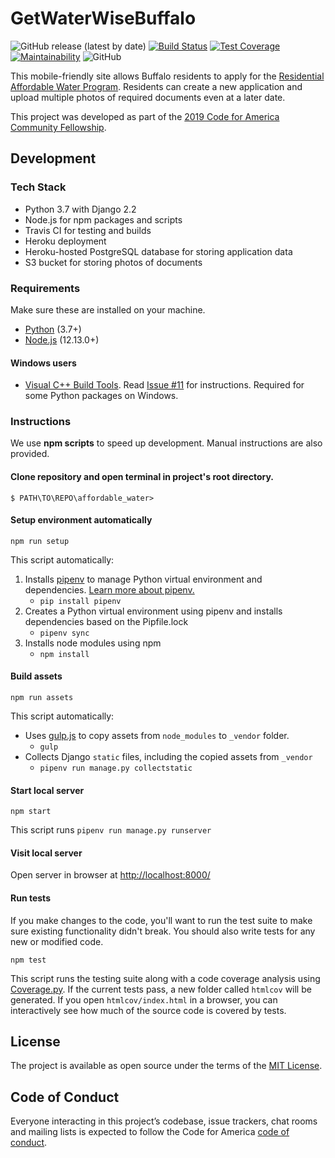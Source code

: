 # GetWaterWiseBuffalo
![GitHub release (latest by date)](https://img.shields.io/github/v/release/CodeForBuffalo/affordable_water)
[![Build Status](https://travis-ci.com/CodeForBuffalo/affordable_water.svg?branch=master)](https://travis-ci.com/CodeForBuffalo/affordable_water)
[![Test Coverage](https://api.codeclimate.com/v1/badges/e457078d0f01d9468495/test_coverage)](https://codeclimate.com/github/CodeForBuffalo/affordable_water/test_coverage)
[![Maintainability](https://api.codeclimate.com/v1/badges/e457078d0f01d9468495/maintainability)](https://codeclimate.com/github/CodeForBuffalo/affordable_water/maintainability)
![GitHub](https://img.shields.io/github/license/CodeForBuffalo/affordable_water)

This mobile-friendly site allows Buffalo residents to apply for the [Residential Affordable Water Program](https://buffalowater.org/wp-content/uploads/2019/03/ResidentialAffordabilityProgram.pdf). Residents can create a new application and upload multiple photos of required documents even at a later date.

This project was developed as part of the [2019 Code for America Community Fellowship](https://www.codeforamerica.org/programs/fellowship/meet-the-fellows).

## Development

### Tech Stack
- Python 3.7 with Django 2.2
- Node.js for npm packages and scripts
- Travis CI for testing and builds
- Heroku deployment
- Heroku-hosted PostgreSQL database for storing application data
- S3 bucket for storing photos of documents

### Requirements
Make sure these are installed on your machine.
- [Python](https://www.python.org/downloads/release/python-374/) (3.7+)
- [Node.js](https://nodejs.org/en/) (12.13.0+)

#### Windows users
- [Visual C++ Build Tools](https://visualstudio.microsoft.com/thank-you-downloading-visual-studio/?sku=BuildTools&rel=16). Read [Issue #11](https://github.com/CodeForBuffalo/affordable_water/issues/11) for instructions. Required for some Python packages on Windows.

### Instructions
We use **npm scripts** to speed up development. Manual instructions are also provided.

#### Clone repository and open terminal in project's root directory.
```
$ PATH\TO\REPO\affordable_water>
```

#### Setup environment automatically
```
npm run setup
```
This script automatically:
1. Installs [pipenv](https://github.com/pypa/pipenv) to manage Python virtual environment and dependencies. [Learn more about pipenv.](https://realpython.com/pipenv-guide/)
    - `pip install pipenv`
2. Creates a Python virtual environment using pipenv and installs dependencies based on the Pipfile.lock
    - `pipenv sync` 
3. Installs node modules using npm
    - `npm install`

#### Build assets
```
npm run assets
```
This script automatically:
- Uses [gulp.js](https://gulpjs.com/) to copy assets from `node_modules` to `_vendor` folder.
    - `gulp`
- Collects Django `static` files, including the copied assets from `_vendor`
    - `pipenv run manage.py collectstatic`

#### Start local server
```
npm start
```
This script runs `pipenv run manage.py runserver`

#### Visit local server
Open server in browser at [http://localhost:8000/](http://localhost:8000/)

#### Run tests
If you make changes to the code, you'll want to run the test suite to make sure existing functionality didn't break. You should also write tests for any new or modified code.
```
npm test
```
This script runs the testing suite along with a code coverage analysis using [Coverage.py](https://coverage.readthedocs.io/en/stable/). If the current tests pass, a new folder called `htmlcov` will be generated. If you open `htmlcov/index.html` in a browser, you can interactively see how much of the source code is covered by tests.

## License

The project is available as open source under the terms of the [MIT License](https://opensource.org/licenses/MIT).

## Code of Conduct

Everyone interacting in this project’s codebase, issue trackers, chat rooms and mailing lists is expected to follow the Code for America [code of conduct](https://brigade.codeforamerica.org/about/code-of-conduct).
